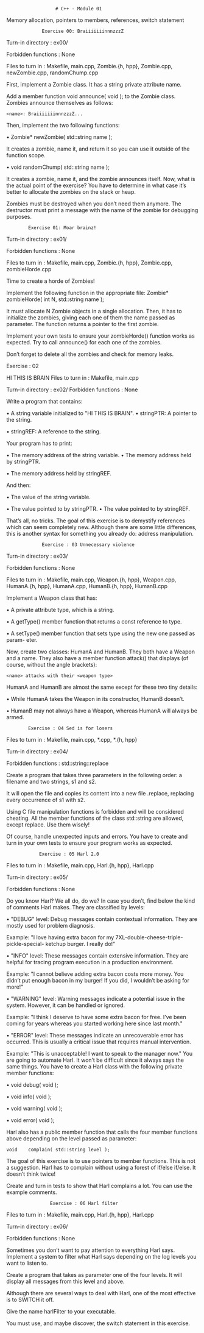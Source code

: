                       # C++ - Module 01

Memory allocation, pointers to members, references, switch statement

                 Exercise 00: BraiiiiiiinnnzzzZ


 Turn-in directory : ex00/

Forbidden functions : None

Files to turn in : Makefile, main.cpp, Zombie.{h, hpp}, Zombie.cpp, newZombie.cpp, randomChump.cpp  

First, implement a Zombie class. It has a string private attribute name.

Add a member function void announce( void ); to the Zombie class. Zombies announce themselves as follows:

    <name>: BraiiiiiiinnnzzzZ...

Then, implement the two following functions:

• Zombie* newZombie( std::string name );

It creates a zombie, name it, and return it so you can use it outside of the function scope.

• void randomChump( std::string name );

It creates a zombie, name it, and the zombie announces itself.
Now, what is the actual point of the exercise? You have to determine in what case it’s better to allocate the zombies on the stack or heap.

Zombies must be destroyed when you don’t need them anymore. The destructor must print a message with the name of the zombie for debugging purposes.


            Exercise 01: Moar brainz!

Turn-in directory : ex01/

Forbidden functions : None

Files to turn in : Makefile, main.cpp, Zombie.{h, hpp}, Zombie.cpp, zombieHorde.cpp

Time to create a horde of Zombies!

Implement the following function in the appropriate file:
    Zombie*    zombieHorde( int N, std::string name );

It must allocate N Zombie objects in a single allocation. Then, it has to initialize the zombies, giving each one of them the name passed as parameter. The function returns a pointer to the first zombie.

Implement your own tests to ensure your zombieHorde() function works as expected. Try to call announce() for each one of the zombies.

Don’t forget to delete all the zombies and check for memory leaks.


Exercise : 02

HI THIS IS BRAIN Files to turn in : Makefile, main.cpp

Turn-in directory : ex02/ Forbidden functions : None

Write a program that contains:

• A string variable initialized to "HI THIS IS BRAIN". • stringPTR: A pointer to the string.

• stringREF: A reference to the string.

Your program has to print:

• The memory address of the string variable. • The memory address held by stringPTR.

• The memory address held by stringREF.

And then:

• The value of the string variable.

• The value pointed to by stringPTR. • The value pointed to by stringREF.

That’s all, no tricks. The goal of this exercise is to demystify references which can seem completely new. Although there are some little differences, this is another syntax for something you already do: address manipulation.


                 Exercise : 03 Unnecessary violence

Turn-in directory : ex03/

Forbidden functions : None

Files to turn in : Makefile, main.cpp, Weapon.{h, hpp}, Weapon.cpp, HumanA.{h, hpp}, HumanA.cpp, HumanB.{h, hpp}, HumanB.cpp

Implement a Weapon class that has:

• A private attribute type, which is a string.

• A getType() member function that returns a const reference to type.

• A setType() member function that sets type using the new one passed as param- eter.

Now, create two classes: HumanA and HumanB. They both have a Weapon and a name. They also have a member function attack() that displays (of course, without the angle brackets):

    <name> attacks with their <weapon type>


HumanA and HumanB are almost the same except for these two tiny details: 

• While HumanA takes the Weapon in its constructor, HumanB doesn’t.

• HumanB may not always have a Weapon, whereas HumanA will always be armed.

            Exercise : 04 Sed is for losers

Files to turn in : Makefile, main.cpp, *.cpp, *.{h, hpp}

Turn-in directory : ex04/

Forbidden functions : std::string::replace


Create a program that takes three parameters in the following order: a filename and two strings, s1 and s2.

It will open the file <filename> and copies its content into a new file <filename>.replace, replacing every occurrence of s1 with s2.

Using C file manipulation functions is forbidden and will be considered cheating. All the member functions of the class std::string are allowed, except replace. Use them wisely!

Of course, handle unexpected inputs and errors. You have to create and turn in your own tests to ensure your program works as expected.



                Exercise : 05 Harl 2.0
Files to turn in : Makefile, main.cpp, Harl.{h, hpp}, Harl.cpp

Turn-in directory : ex05/

Forbidden functions : None


Do you know Harl? We all do, do we? In case you don’t, find below the kind of comments Harl makes. They are classified by levels:

• "DEBUG" level: Debug messages contain contextual information. They are mostly used for problem diagnosis.

Example: "I love having extra bacon for my 7XL-double-cheese-triple-pickle-special- ketchup burger. I really do!"

• "INFO" level: These messages contain extensive information. They are helpful for tracing program execution in a production environment.

Example: "I cannot believe adding extra bacon costs more money. You didn’t put enough bacon in my burger! If you did, I wouldn’t be asking for more!"

• "WARNING" level: Warning messages indicate a potential issue in the system. However, it can be handled or ignored.

Example: "I think I deserve to have some extra bacon for free. I’ve been coming for years whereas you started working here since last month."

• "ERROR" level: These messages indicate an unrecoverable error has occurred. This is usually a critical issue that requires manual intervention.

Example: "This is unacceptable! I want to speak to the manager now."
You are going to automate Harl. It won’t be difficult since it always says the same things. You have to create a Harl class with the following private member functions:

• void debug( void );

• void info( void );

• void warning( void ); 

• void error( void );

Harl also has a public member function that calls the four member functions above depending on the level passed as parameter:

    void    complain( std::string level );

The goal of this exercise is to use pointers to member functions. This is not a suggestion. Harl has to complain without using a forest of if/else if/else. It doesn’t think twice!

Create and turn in tests to show that Harl complains a lot. You can use the example comments.


                    Exercise : 06 Harl filter
Files to turn in : Makefile, main.cpp, Harl.{h, hpp}, Harl.cpp

Turn-in directory : ex06/ 
 
Forbidden functions : None

Sometimes you don’t want to pay attention to everything Harl says. Implement a system to filter what Harl says depending on the log levels you want to listen to.

Create a program that takes as parameter one of the four levels. It will display all messages from this level and above.

Although there are several ways to deal with Harl, one of the most effective is to SWITCH it off.

Give the name harlFilter to your executable.

You must use, and maybe discover, the switch statement in this exercise.